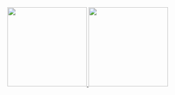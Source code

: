 
<div>
  <a href="https://github.com/GuiHenriques">
  <img height="180em" src="https://github-readme-stats.vercel.app/api?username=guihenriques&show_icons=true&theme=github_dark"/>
  <img height="180em" src="https://github-readme-stats.vercel.app/api/top-langs/?username=guihenriques&layout=compact&theme=github_dark"/>
</div>
<!--
<p align="left"> <img src="https://komarev.com/ghpvc/?username=guihenriques" alt="guihenriques" /> </p>
![Guilherme's GitHub stats](https://github-readme-stats.vercel.app/api?username=guihenriques&theme=react)
[![Top Langs](https://github-readme-stats.vercel.app/api/top-langs/?username=guihenriques&theme=react&langs_count=6&layout=compact)]

- 👋 Hi, I’m @GuiHenriques
- 👀 I’m interested in naps
- 🌱 I’m currently learning nothing
- 💞️ I’m not looking to collaborate with anything

Link to Readme Stats info: https://github.com/anuraghazra/github-readme-stats
best themes: react, github_dark, holi, transparent, vue_dark, shadow_green, nord
-->
